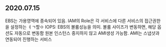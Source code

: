 2020.07.15
-----------
EBS는 가용영역에 종속되어 있음.
IAM의 Role은 각 서비스에 다른 서비스의 접근권한을 설정하는 ㅕㄱ할ㅇ
IOPS: EBS의 볼륨성능을 의미. 볼륨 사이즈가 변동하면, 해당 옵션도 자동으로 변동함
원본 인스턴스 중지하지 않고 AMI생성 가능함.
AMI는 스냅샷과 연동되어 진행하는 서비스
